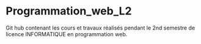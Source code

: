 # Programmation_web_L2
Git hub contenant les cours et travaux réalisés pendant le 2nd semestre de licence INFORMATIQUE en programmation web.
